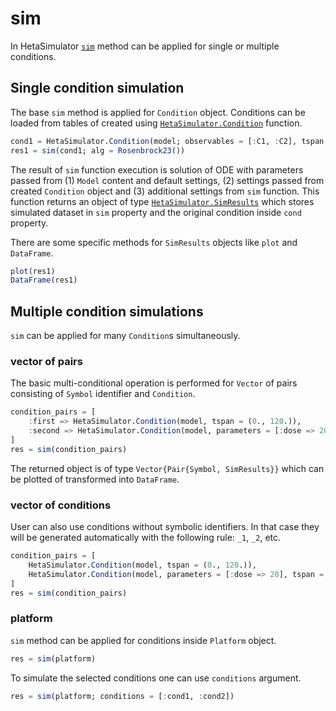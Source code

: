 # sim

In HetaSimulator [`sim`](@ref) method can be applied for single or multiple conditions.

## Single condition simulation

The base `sim` method is applied for `Condition` object.
Conditions can be loaded from tables of created using [`HetaSimulator.Condition`](@ref) function.

```julia
cond1 = HetaSimulator.Condition(model; observables = [:C1, :C2], tspan = (0., 48.), parameters = [:dose => 12.])
res1 = sim(cond1; alg = Rosenbrock23())
```

The result of `sim` function execution is solution of ODE with parameters passed from (1) `Model` content and default settings, (2) settings passed from created `Condition` object and (3) additional settings from `sim` function. This function returns an object of type [`HetaSimulator.SimResults`](@ref) which stores simulated dataset in `sim` property and the original condition inside `cond` property.

There are some specific methods for `SimResults` objects like `plot` and `DataFrame`.

```julia
plot(res1)
DataFrame(res1)
```

## Multiple condition simulations

`sim` can be applied for many `Condition`s simultaneously.

### vector of pairs

The basic multi-conditional operation is performed for `Vector` of pairs consisting of `Symbol` identifier and `Condition`.

```julia
condition_pairs = [
    :first => HetaSimulator.Condition(model, tspan = (0., 120.)),
    :second => HetaSimulator.Condition(model, parameters = [:dose => 20], tspan = (0., 120.))
]
res = sim(condition_pairs)
```

The returned object is of type `Vector{Pair{Symbol, SimResults}}` which can be plotted of transformed into `DataFrame`.

### vector of conditions

User can also use conditions without symbolic identifiers. In that case they will be generated automatically with the following rule: `_1`, `_2`, etc.

```julia
condition_pairs = [
    HetaSimulator.Condition(model, tspan = (0., 120.)),
    HetaSimulator.Condition(model, parameters = [:dose => 20], tspan = (0., 120.))
]
res = sim(condition_pairs)
```

### platform

`sim` method can be applied for conditions inside `Platform` object.

```julia
res = sim(platform)
```

To simulate the selected conditions one can use `conditions` argument.

```julia
res = sim(platform; conditions = [:cond1, :cond2])
```
